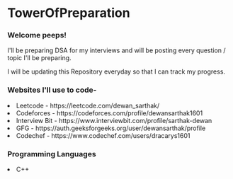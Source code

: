 # TowerOfPreparation

### Welcome peeps!

I'll be preparing DSA for my interviews and will be posting every question / topic I'll be preparing.

I will be updating this Repository everyday so that I can track my progress.

### Websites I'll use to code-

<li>Leetcode - https://leetcode.com/dewan_sarthak/</li>
<li>Codeforces - https://codeforces.com/profile/dewansarthak1601</li>
<li>Interview Bit - https://www.interviewbit.com/profile/sarthak-dewan</li>
<li>GFG - https://auth.geeksforgeeks.org/user/dewansarthak/profile</li>
<li>Codechef - https://www.codechef.com/users/dracarys1601</li>

### Programming Languages

<li>C++</li>

